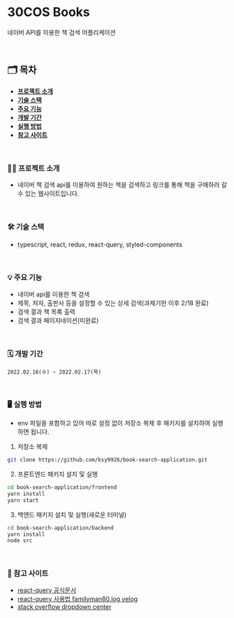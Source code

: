 # 30COS Books

네이버 API를 이용한 책 검색 어플리케이션

<br />

## 🗂 목차

- [**프로젝트 소개**](#1)
- [**기술 스택**](#2)
- [**주요 기능**](#3)
- [**개발 기간**](#4)
- [**실행 방법**](#5)
- [**참고 사이트**](#6)

<div id='1'></div>
<br />

### 💁‍♂️ 프로젝트 소개

- 네이버 책 검색 api를 이용하여 원하는 책을 검색하고 링크를 통해 책을 구매하러 갈 수 있는 웹사이트입니다.

<div id='2'></div>
<br />

### 🛠 기술 스택

- typescript, react, redux, react-query, styled-components

<div id='3'></div>
<br />

### 💡 주요 기능

- 네이버 api를 이용한 책 검색
- 제목, 저자, 출판사 등을 설정할 수 있는 상세 검색(과제기한 이후 2/18 완료)
- 검색 결과 책 목록 출력
- 검색 결과 페이지네이션(미완료)

<div id='4'></div>
<br />

### 🗓 개발 기간

`2022.02.16(수) ~ 2022.02.17(목)`

<div id='5'></div>
<br />

### 🖥 실행 방법

- env 파일을 포함하고 있어 따로 설정 없이 저장소 복제 후 패키지를 설치하여 실행하면 됩니다.

1. 저장소 복제

```bash
git clone https://github.com/ksy9926/book-search-application.git
```

2. 프론트엔드 패키지 설치 및 실행

```bash
cd book-search-application/frontend
yarn install
yarn start
```

3. 백엔드 패키지 설치 및 실행(새로운 터미널)

```bash
cd book-search-application/backend
yarn install
node src
```

<div id='6'></div>
<br />

### 📌 참고 사이트

- [react-query 공식문서](https://react-query.tanstack.com/)
- [react-query 사용법 familyman80.log velog](https://velog.io/@familyman80/React-Query-%ED%95%9C%EA%B8%80-%EB%A9%94%EB%89%B4%EC%96%BC)
- [stack overflow dropdown center](https://stackoverflow.com/questions/38419705/position-dropdown-button-and-dropdown-menu-in-center)
